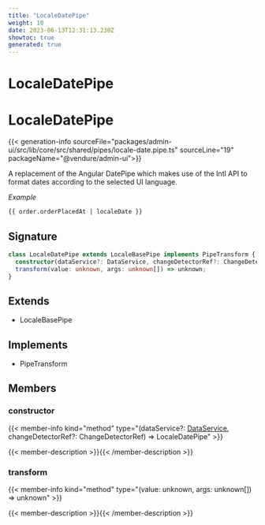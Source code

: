 ```yaml
---
title: "LocaleDatePipe"
weight: 10
date: 2023-06-13T12:31:13.230Z
showtoc: true
generated: true
---
```

<!-- This file was generated from the Vendure source. Do not modify. Instead, re-run the "docs:build" script -->

# LocaleDatePipe
<div class="symbol">


# LocaleDatePipe

{{< generation-info sourceFile="packages/admin-ui/src/lib/core/src/shared/pipes/locale-date.pipe.ts" sourceLine="19" packageName="@vendure/admin-ui">}}

A replacement of the Angular DatePipe which makes use of the Intl API
to format dates according to the selected UI language.

*Example*

```HTML
{{ order.orderPlacedAt | localeDate }}
```

## Signature

```TypeScript
class LocaleDatePipe extends LocaleBasePipe implements PipeTransform {
  constructor(dataService?: DataService, changeDetectorRef?: ChangeDetectorRef)
  transform(value: unknown, args: unknown[]) => unknown;
}
```
## Extends

 * LocaleBasePipe


## Implements

 * PipeTransform


## Members

### constructor

{{< member-info kind="method" type="(dataService?: <a href='/admin-ui-api/providers/data-service#dataservice'>DataService</a>, changeDetectorRef?: ChangeDetectorRef) => LocaleDatePipe"  >}}

{{< member-description >}}{{< /member-description >}}

### transform

{{< member-info kind="method" type="(value: unknown, args: unknown[]) => unknown"  >}}

{{< member-description >}}{{< /member-description >}}


</div>
